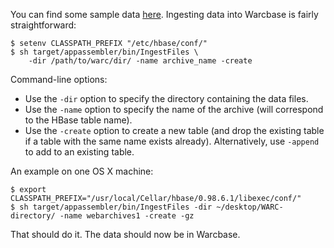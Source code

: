 You can find some sample data [here](https://archive.org/details/ExampleArcAndWarcFiles). Ingesting data into Warcbase is fairly straightforward:

```
$ setenv CLASSPATH_PREFIX "/etc/hbase/conf/"
$ sh target/appassembler/bin/IngestFiles \
    -dir /path/to/warc/dir/ -name archive_name -create
```

Command-line options:

+ Use the `-dir` option to specify the directory containing the data files.
+ Use the `-name` option to specify the name of the archive (will correspond to the HBase table name).
+ Use the `-create` option to create a new table (and drop the existing table if a table with the same name exists already). Alternatively, use `-append` to add to an existing table.

An example on one OS X machine:

```
$ export CLASSPATH_PREFIX="/usr/local/Cellar/hbase/0.98.6.1/libexec/conf/"
$ sh target/appassembler/bin/IngestFiles -dir ~/desktop/WARC-directory/ -name webarchives1 -create -gz
```

That should do it. The data should now be in Warcbase.